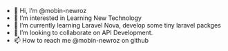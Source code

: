 - 👋 Hi, I’m @mobin-newroz
- 👀 I’m interested in Learning New Technology
- 🌱 I’m currently learning Laravel Nova, develop some tiny laravel packges
- 💞️ I’m looking to collaborate on API Development.
- 📫 How to reach me @mobin-newroz on github

<!---
mobin-newroz/mobin-newroz is a ✨ special ✨ repository because its `README.md` (this file) appears on your GitHub profile.
You can click the Preview link to take a look at your changes.
--->

